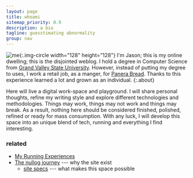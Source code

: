 ```yaml
---
layout: page
title: whoami
sitemap_priority: 0.9
description: a bio
tagline: guesstimating abnormality
group: nav
---
```

![me][gravatar]{:.img-circle width="128" height="128"} I'm Jason; this is my online dwelling; this is the disjointed weblog. I hold a degree in Computer Science from [Grand Valley State University][gvsu]. However, instead of putting my degree to uses, I work a retail job, as a manger, for [Panera Bread][pb]. Thanks to this experience learned a lot and grown as an individual.
{:.about}

Here will live a digital work-space and playground. I will share personal thoughts, refine my writing style and explore different technologies and methodologies. Things may work, things may not work and things may break. As a result, nothing here should be considered finished, polished, refined or ready for mass consumption. With any luck, I will develop this space into an unique blend of tech, running and everything I find interesting.

### related
* [My Running Experiences][running]
* [The nullog journey][history] --- why the site exist
   * [site specs][spec] --- what makes this space possible

[gravatar]: //www.gravatar.com/avatar/239eab777855b23b5f4a0a8c37c8592c?s=128
[pb]: http://panerabread.com
[gvsu]: http://gvsu.edu
[running]: running
[history]: history "a purposeful endeavor"
[spec]: spec "infrastructure, specs & data"
